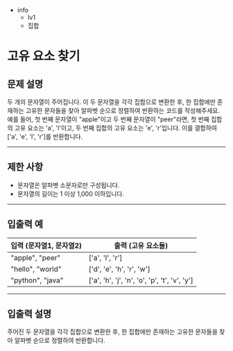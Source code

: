 - info
    - lv1
    - 집합

# 고유 요소 찾기
## 문제 설명
두 개의 문자열이 주어집니다. 이 두 문자열을 각각 집합으로 변환한 후, 한 집합에만 존재하는 고유한 문자들을 찾아 알파벳 순으로 정렬하여 반환하는 코드를 작성해주세요. 예를 들어, 첫 번째 문자열이 "apple"이고 두 번째 문자열이 "peer"라면, 첫 번째 집합의 고유 요소는 'a', 'l'이고, 두 번째 집합의 고유 요소는 'e', 'r'입니다. 이를 결합하여 ['a', 'e', 'l', 'r']를 반환합니다.

---

## 제한 사항

- 문자열은 알파벳 소문자로만 구성됩니다.
- 문자열의 길이는 1 이상 1,000 이하입니다.

---

## 입출력 예

| 입력 (문자열1, 문자열2) | 출력 (고유 요소들) |
| ---------------------- | ----------------- |
| "apple", "peer" | ['a', 'l', 'r'] |
| "hello", "world" | ['d', 'e', 'h', 'r', 'w'] |
| "python", "java" | ['a', 'h', 'j', 'n', 'o', 'p', 't', 'v', 'y']  |

---

## 입출력 설명
주어진 두 문자열을 각각 집합으로 변환한 후, 한 집합에만 존재하는 고유한 문자들을 찾아 알파벳 순으로 정렬하여 반환합니다.
